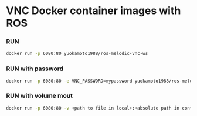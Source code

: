 # VNC Docker container images with ROS

### RUN
```sh
docker run -p 6080:80 yuokamoto1988/ros-melodic-vnc-ws
```

### RUN with password
```sh
docker run -p 6080:80 -e VNC_PASSWORD=mypassword yuokamoto1988/ros-melodic-vnc-ws
```

### RUN with volume mout
```sh
docker run -p 6080:80 -v <path to file in local>:<absolute path in container> yuokamoto1988/ros-melodic-vnc-ws
```
